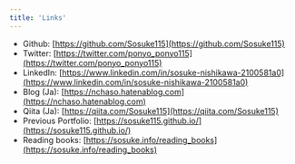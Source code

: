 ```yaml
---
title: 'Links'
---
```


- Github: [https://github.com/Sosuke115](https://github.com/Sosuke115)
- Twitter: [https://twitter.com/ponyo_ponyo115](https://twitter.com/ponyo_ponyo115)
- LinkedIn: [https://www.linkedin.com/in/sosuke-nishikawa-2100581a0](https://www.linkedin.com/in/sosuke-nishikawa-2100581a0)
- Blog (Ja): [https://nchaso.hatenablog.com](https://nchaso.hatenablog.com)
- Qiita (Ja): [https://qiita.com/Sosuke115](https://qiita.com/Sosuke115)
- Previous Portfolio: [https://sosuke115.github.io/](https://sosuke115.github.io/)
- Reading books: [https://sosuke.info/reading_books](https://sosuke.info/reading_books)

